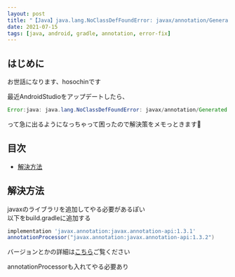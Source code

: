 ```yaml
---
layout: post
title: "【Java】java.lang.NoClassDefFoundError: javax/annotation/Generated"
date: 2021-07-15
tags: [java, android, gradle, annotation, error-fix]
---
```


## はじめに

お世話になります、hosochinです

最近AndroidStudioをアップデートしたら、

```java
Error:java: java.lang.NoClassDefFoundError: javax/annotation/Generated
```

って急に出るようになっちゃって困ったので解決策をメモっときます🍺

## 目次

- [解決方法](#解決方法)

## 解決方法

javaxのライブラリを追加してやる必要があるぽい  
以下をbuild.gradleに追加する

```gradle
implementation 'javax.annotation:javax.annotation-api:1.3.1'
annotationProcessor("javax.annotation:javax.annotation-api:1.3.2")
```

バージョンとかの詳細は[こちら](https://mvnrepository.com/artifact/javax.annotation/javax.annotation-api)ご覧ください  

annotationProcessorも入れてやる必要あり
